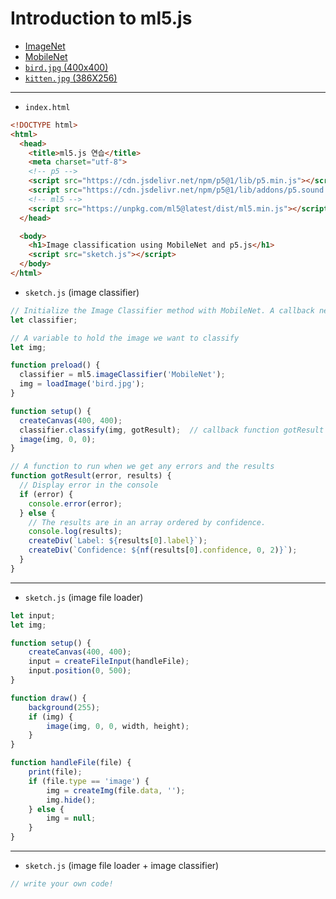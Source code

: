 # Introduction to ml5.js

- [ImageNet](https://www.image-net.org/)
- [MobileNet](https://github.com/tensorflow/tfjs-models/tree/master/mobilenet)
- [`bird.jpg` (400x400)](https://terabox.com/s/1YUYEqjWCRJCkzy9OZMW3xA)
- [`kitten.jpg` (386X256)](https://terabox.com/s/1pEWxQrrWqqPyYZprI1-Mvg)

---

- `index.html`

```html
<!DOCTYPE html>
<html>
  <head>
    <title>ml5.js 연습</title>
    <meta charset="utf-8">
    <!-- p5 -->
    <script src="https://cdn.jsdelivr.net/npm/p5@1/lib/p5.min.js"></script>
    <script src="https://cdn.jsdelivr.net/npm/p5@1/lib/addons/p5.sound.min.js"></script>
    <!-- ml5 -->
    <script src="https://unpkg.com/ml5@latest/dist/ml5.min.js"></script>
  </head>

  <body>
    <h1>Image classification using MobileNet and p5.js</h1>
    <script src="sketch.js"></script>
  </body>
</html>
```

- `sketch.js` (image classifier)

```javascript
// Initialize the Image Classifier method with MobileNet. A callback needs to be passed.
let classifier;

// A variable to hold the image we want to classify
let img;

function preload() {
  classifier = ml5.imageClassifier('MobileNet');
  img = loadImage('bird.jpg');
}

function setup() {
  createCanvas(400, 400);
  classifier.classify(img, gotResult);  // callback function gotResult
  image(img, 0, 0);
}

// A function to run when we get any errors and the results
function gotResult(error, results) {
  // Display error in the console
  if (error) {
    console.error(error);
  } else {
    // The results are in an array ordered by confidence.
    console.log(results);
    createDiv(`Label: ${results[0].label}`);
    createDiv(`Confidence: ${nf(results[0].confidence, 0, 2)}`);
  }
}
```

---

- `sketch.js` (image file loader)

```javascript
let input;
let img;

function setup() {
    createCanvas(400, 400);
    input = createFileInput(handleFile);
    input.position(0, 500);
}

function draw() {
    background(255);
    if (img) {
        image(img, 0, 0, width, height);
    }
}

function handleFile(file) {
    print(file);
    if (file.type == 'image') {
        img = createImg(file.data, '');
        img.hide();
    } else {
        img = null;
    }
}
```

---

- `sketch.js` (image file loader + image classifier)

```javascript
// write your own code!
```

<!--
```javascript
let input;
let img;
let classifier;
let divLabel;
let divConfidence;
let reload = false;

function preload() {
    classifier = ml5.imageClassifier('MobileNet');
}

function setup() {
    createCanvas(400, 400);
    input = createFileInput(handleFile);
    input.position(0, 550);
}

function draw() {
    background(155);
    if (img) {
        image(img, 0, 0, width, height);
    }
}

function handleFile(file) {
    print(file);
    if (file.type == 'image') {
        img = createImg(file.data, '');
        img.hide();
        classifier.classify(img, gotResult);
    } else {
        img = null;
    }
}

function gotResult(error, results) {
    console.log('An image is successfully loaded.');
    if (error) {
        console.error(error);
    } else {
        if (reload) {
            divLabel.hide();
            divConfidence.hide();
        }
        console.log(results);
        divLabel = createDiv(`Label: ${results[0].label}`);
        divConfidence = createDiv(`Confidence: ${nf(results[0].confidence, 0, 2)}`);
        reload = true;
    }
}
```
-->
